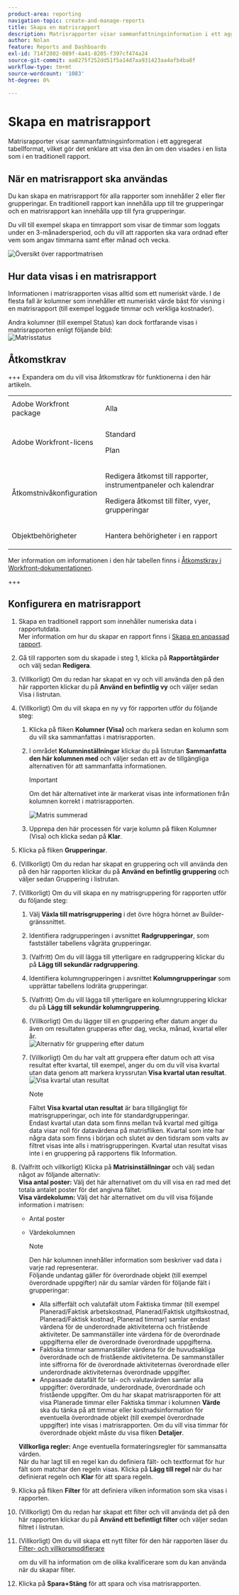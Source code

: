 ```yaml
---
product-area: reporting
navigation-topic: create-and-manage-reports
title: Skapa en matrisrapport
description: Matrisrapporter visar sammanfattningsinformation i ett aggregerat tabellformat, vilket gör det enklare att visa den än om den visades i en lista som i en traditionell rapport.
author: Nolan
feature: Reports and Dashboards
exl-id: 714f2802-089f-4a41-8205-f397cf474a24
source-git-commit: aa8275f252dd51f5a14d7aa931423aa4afb4ba8f
workflow-type: tm+mt
source-wordcount: '1083'
ht-degree: 0%

---
```


# Skapa en matrisrapport

Matrisrapporter visar sammanfattningsinformation i ett aggregerat tabellformat, vilket gör det enklare att visa den än om den visades i en lista som i en traditionell rapport.

## När en matrisrapport ska användas

Du kan skapa en matrisrapport för alla rapporter som innehåller 2 eller fler grupperingar. En traditionell rapport kan innehålla upp till tre grupperingar och en matrisrapport kan innehålla upp till fyra grupperingar.

Du vill till exempel skapa en timrapport som visar de timmar som loggats under en 3-månadersperiod, och du vill att rapporten ska vara ordnad efter vem som angav timmarna samt efter månad och vecka.

![Översikt över rapportmatrisen](assets/report-matrix-overview-350x123.png)

## Hur data visas i en matrisrapport

Informationen i matrisrapporten visas alltid som ett numeriskt värde. I de flesta fall är kolumner som innehåller ett numeriskt värde bäst för visning i en matrisrapport (till exempel loggade timmar och verkliga kostnader).

Andra kolumner (till exempel Status) kan dock fortfarande visas i matrisrapporten enligt följande bild:\
![Matrisstatus](assets/report-matrix-status-350x73.png)

## Åtkomstkrav

+++ Expandera om du vill visa åtkomstkrav för funktionerna i den här artikeln. 

<table style="table-layout:auto"> 
 <col> 
 <col> 
 <tbody> 
  <tr> 
   <td role="rowheader">Adobe Workfront package</td> 
   <td> <p>Alla</p> </td> 
  </tr> 
  <tr> 
   <td role="rowheader">Adobe Workfront-licens</td> 
   <td> 
      <p>Standard</p>
      <p>Plan</p>
   </td>
  </tr> 
  <tr> 
   <td role="rowheader">Åtkomstnivåkonfiguration</td> 
   <td> <p>Redigera åtkomst till rapporter, instrumentpaneler och kalendrar</p> <p>Redigera åtkomst till filter, vyer, grupperingar</p> </td> 
  </tr> 
  <tr> 
   <td role="rowheader">Objektbehörigheter</td> 
 <td> <p>Hantera behörigheter i en rapport</p></td>  
  </tr> 
 </tbody> 
</table>

Mer information om informationen i den här tabellen finns i [Åtkomstkrav i Workfront-dokumentationen](/help/quicksilver/administration-and-setup/add-users/access-levels-and-object-permissions/access-level-requirements-in-documentation.md).

+++

## Konfigurera en matrisrapport

1. Skapa en traditionell rapport som innehåller numeriska data i rapportutdata.\
   Mer information om hur du skapar en rapport finns i [Skapa en anpassad rapport](../../../reports-and-dashboards/reports/creating-and-managing-reports/create-custom-report.md).

1. Gå till rapporten som du skapade i steg 1, klicka på **Rapportåtgärder** och välj sedan **Redigera**.

1. (Villkorligt) Om du redan har skapat en vy och vill använda den på den här rapporten klickar du på **Använd en befintlig vy** och väljer sedan Visa i listrutan.
1. (Villkorligt) Om du vill skapa en ny vy för rapporten utför du följande steg:

   1. Klicka på fliken **Kolumner (Visa)** och markera sedan en kolumn som du vill ska sammanfattas i matrisrapporten.
   1. I området **Kolumninställningar** klickar du på listrutan **Sammanfatta den här kolumnen med** och väljer sedan ett av de tillgängliga alternativen för att sammanfatta informationen.

      >[!IMPORTANT]
      >
      >Om det här alternativet inte är markerat visas inte informationen från kolumnen korrekt i matrisrapporten.

      ![Matris summerad](assets/qs-report-matrix-summarized-350x392.png)

   1. Upprepa den här processen för varje kolumn på fliken Kolumner (Visa) och klicka sedan på **Klar**.

1. Klicka på fliken **Grupperingar**.
1. (Villkorligt) Om du redan har skapat en gruppering och vill använda den på den här rapporten klickar du på **Använd en befintlig gruppering** och väljer sedan Gruppering i listrutan.
1. (Villkorligt) Om du vill skapa en ny matrisgruppering för rapporten utför du följande steg:

   1. Välj **Växla till matrisgruppering** i det övre högra hörnet av Builder-gränssnittet.
   1. Identifiera radgrupperingen i avsnittet **Radgrupperingar**, som fastställer tabellens vågräta grupperingar.
   1. (Valfritt) Om du vill lägga till ytterligare en radgruppering klickar du på **Lägg till sekundär radgruppering**.
   1. Identifiera kolumngrupperingen i avsnittet **Kolumngrupperingar** som upprättar tabellens lodräta grupperingar.
   1. (Valfritt) Om du vill lägga till ytterligare en kolumngruppering klickar du på **Lägg till sekundär kolumngruppering**.
   1. (Villkorligt) Om du lägger till en gruppering efter datum anger du även om resultaten grupperas efter dag, vecka, månad, kvartal eller år.\
      ![Alternativ för gruppering efter datum](assets/qs-grouping-by-date-options-for-matrix-report-350x450.png)

   1. (Villkorligt) Om du har valt att gruppera efter datum och att visa resultat efter kvartal, till exempel, anger du om du vill visa kvartal utan data genom att markera kryssrutan **Visa kvartal utan resultat**.\
      ![Visa kvartal utan resultat](assets/qs-show-quarters-with-no-results-on-matrix-report-350x175.png)

      >[!NOTE]
      >
      >Fältet **Visa kvartal utan resultat** är bara tillgängligt för matrisgrupperingar, och inte för standardgrupperingar.\
      >Endast kvartal utan data som finns mellan två kvartal med giltiga data visar noll för datavärdena på matrisfliken. Kvartal som inte har några data som finns i början och slutet av den tidsram som valts av filtret visas inte alls i matrisgrupperingen. Kvartal utan resultat visas inte i en gruppering på rapportens flik Information.

1. (Valfritt och villkorligt) Klicka på **Matrisinställningar** och välj sedan något av följande alternativ:\
   **Visa antal poster:** Välj det här alternativet om du vill visa en rad med det totala antalet poster för det angivna fältet.\
   **Visa värdekolumn:** Välj det här alternativet om du vill visa följande information i matrisen:

   * Antal poster
   * Värdekolumnen

     >[!NOTE]
     >
     >Den här kolumnen innehåller information som beskriver vad data i varje rad representerar.\
     >Följande undantag gäller för överordnade objekt (till exempel överordnade uppgifter) när du samlar värden för följande fält i grupperingar:
     >
     >   
     >   
     >   * Alla sifferfält och valutafält utom Faktiska timmar (till exempel Planerad/Faktisk arbetskostnad, Planerad/Faktisk utgiftskostnad, Planerad/Faktisk kostnad, Planerad timmar) samlar endast värdena för de underordnade aktiviteterna och fristående aktiviteter. De sammanställer inte värdena för de överordnade uppgifterna eller de överordnade överordnade uppgifterna.
     >   * Faktiska timmar sammanställer värdena för de huvudsakliga överordnade och de fristående aktiviteterna. De sammanställer inte siffrorna för de överordnade aktiviteternas överordnade eller underordnade aktiviteternas överordnade uppgifter.
     >   * Anpassade datafält för tal- och valutavärden samlar alla uppgifter: överordnade, underordnade, överordnade och fristående uppgifter. Om du har skapat matrisrapporten för att visa Planerade timmar eller Faktiska timmar i kolumnen **Värde** ska du tänka på att timmar eller kostnadsinformation för eventuella överordnade objekt (till exempel överordnade uppgifter) inte visas i matrisrapporten. Om du vill visa timmar för överordnade objekt måste du visa fliken **Detaljer**.
     >   
     >   
     >

   **Villkorliga regler:** Ange eventuella formateringsregler för sammansatta värden.\
   När du har lagt till en regel kan du definiera fält- och textformat för hur fält som matchar den regeln visas. Klicka på **Lägg till regel** när du har definierat regeln och **Klar** för att spara regeln.

1. Klicka på fliken **Filter** för att definiera vilken information som ska visas i rapporten.
1. (Villkorligt) Om du redan har skapat ett filter och vill använda det på den här rapporten klickar du på **Använd ett befintligt filter** och väljer sedan filtret i listrutan.
1. (Villkorligt) Om du vill skapa ett nytt filter för den här rapporten läser du [Filter- och villkorsmodifierare](../../../reports-and-dashboards/reports/reporting-elements/filter-condition-modifiers.md)

   <!--
   <MadCap:conditionalText data-mc-conditions="QuicksilverOrClassic.Draft mode">
   and
   <a href="../../../reports-and-dashboards/reports/reporting-elements/advanced-filter-condition-qualifiers.md" class="MCXref xref">Advanced Filter and condition qualifiers </a>
   </MadCap:conditionalText>
   -->

   om du vill ha information om de olika kvalificerare som du kan använda när du skapar filter.

1. Klicka på **Spara+Stäng** för att spara och visa matrisrapporten.

